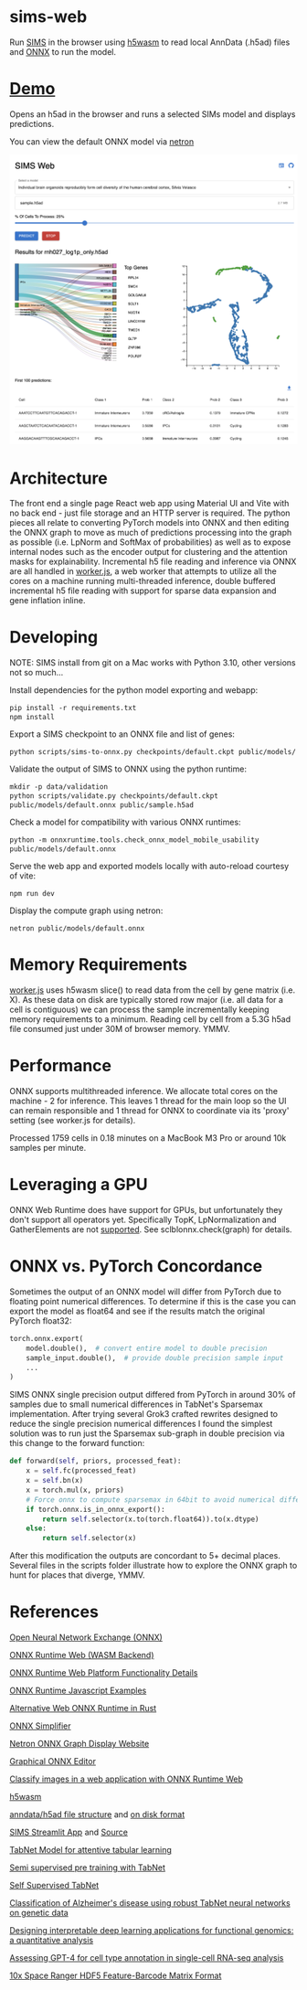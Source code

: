 # sims-web

Run [SIMS](https://github.com/braingeneers/SIMS) in the browser using [h5wasm](https://github.com/usnistgov/h5wasm) to read local AnnData (.h5ad) files and [ONNX](https://onnxruntime.ai/) to run the model.

# [Demo](https://cells-test.gi.ucsc.edu/sims)

Opens an h5ad in the browser and runs a selected SIMs model and displays predictions.

You can view the default ONNX model via [netron](https://netron.app/?url=https://github.com/braingeneers/sims-web/raw/refs/heads/main/public/models/default.onnx)

![Alt text](screenshot.png?raw=true "SIMS Web Screenshot")

# Architecture

The front end a single page React web app using Material UI and Vite with no back end - just file storage and an HTTP server is required. The python pieces all relate to converting PyTorch models into ONNX and then editing the ONNX graph to move as much of predictions processing into the graph as possible (i.e. LpNorm and SoftMax of probabilities) as well as to expose internal nodes such as the encoder output for clustering and the attention masks for explainability. Incremental h5 file reading and inference via ONNX are all handled in [worker.js](worker.js), a web worker that attempts to utilize all the cores on a machine running multi-threaded inference, double buffered incremental h5 file reading with support for sparse data expansion and gene inflation inline.

# Developing

NOTE: SIMS install from git on a Mac works with Python 3.10, other versions not so much...

Install dependencies for the python model exporting and webapp:

```
pip install -r requirements.txt
npm install
```

Export a SIMS checkpoint to an ONNX file and list of genes:

```
python scripts/sims-to-onnx.py checkpoints/default.ckpt public/models/
```

Validate the output of SIMS to ONNX using the python runtime:

```
mkdir -p data/validation
python scripts/validate.py checkpoints/default.ckpt public/models/default.onnx public/sample.h5ad
```

Check a model for compatibility with various ONNX runtimes:

```
python -m onnxruntime.tools.check_onnx_model_mobile_usability public/models/default.onnx
```

Serve the web app and exported models locally with auto-reload courtesy of vite:

```
npm run dev
```

Display the compute graph using netron:

```
netron public/models/default.onnx
```

# Memory Requirements

[worker.js](worker.js) uses h5wasm slice() to read data from the cell by gene matrix (i.e. X). As these data on disk are typically stored row major (i.e. all data for a cell is contiguous) we can process the sample incrementally keeping memory requirements to a minimum. Reading cell by cell from a 5.3G h5ad file consumed just under 30M of browser memory. YMMV.

# Performance

ONNX supports multithreaded inference. We allocate total cores on the machine - 2 for inference. This leaves 1 thread for the main loop so the UI can remain responsible and 1 thread for ONNX to coordinate via its 'proxy' setting (see worker.js for details).

Processed 1759 cells in 0.18 minutes on a MacBook M3 Pro or around 10k samples per minute.

# Leveraging a GPU

ONNX Web Runtime does have support for GPUs, but unfortunately they don't support all operators yet. Specifically TopK, LpNormalization and GatherElements are not [supported](https://github.com/microsoft/onnxruntime/blob/main/js/web/docs/webgpu-operators.md). See sclblonnx.check(graph) for details.

# ONNX vs. PyTorch Concordance

Sometimes the output of an ONNX model will differ from PyTorch due to floating point numerical differences. To determine if this is the case you can export the model as float64 and see if the results match the original PyTorch float32:

```python
torch.onnx.export(
    model.double(),  # convert entire model to double precision
    sample_input.double(),  # provide double precision sample input
    ...
)
```

SIMS ONNX single precision output differed from PyTorch in around 30% of samples due to small numerical differences in TabNet's Sparsemax implementation. After trying several Grok3 crafted rewrites designed to reduce the single precision numerical differences I found the simplest solution was to run just the Sparsemax sub-graph in double precision via this change to the forward function:

```python
def forward(self, priors, processed_feat):
    x = self.fc(processed_feat)
    x = self.bn(x)
    x = torch.mul(x, priors)
    # Force onnx to compute sparsemax in 64bit to avoid numerical differences
    if torch.onnx.is_in_onnx_export():
        return self.selector(x.to(torch.float64)).to(x.dtype)
    else:
        return self.selector(x)
```

After this modification the outputs are concordant to 5+ decimal places. Several files in the scripts folder illustrate how to explore the ONNX graph to hunt for places that diverge, YMMV.

# References

[Open Neural Network Exchange (ONNX)](https://onnx.ai/)

[ONNX Runtime Web (WASM Backend)](https://onnxruntime.ai/docs/get-started/with-javascript/web.html)

[ONNX Runtime Web Platform Functionality Details](https://www.npmjs.com/package/onnxruntime-web)

[ONNX Runtime Javascript Examples](https://github.com/microsoft/onnxruntime-inference-examples/tree/main/js)

[Alternative Web ONNX Runtime in Rust](https://github.com/webonnx/wonnx)

[ONNX Simplifier](https://github.com/daquexian/onnx-simplifier)

[Netron ONNX Graph Display Website](https://netron.app/)

[Graphical ONNX Editor](https://github.com/ZhangGe6/onnx-modifier)

[Classify images in a web application with ONNX Runtime Web](https://onnxruntime.ai/docs/tutorials/web/classify-images-nextjs-github-template.html)

[h5wasm](https://github.com/usnistgov/h5wasm)

[anndata/h5ad file structure](https://anndata.readthedocs.io/en/latest/tutorials/notebooks/getting-started.html) and [on disk format](https://anndata.readthedocs.io/en/latest/fileformat-prose.html)

[SIMS Streamlit App](https://sc-sims-app.streamlit.app/) and [Source](https://github.com/jesusgf1/sims_app/blob/main/streamlit_app.py)

[TabNet Model for attentive tabular learning](https://youtu.be/g1gMB3v5kzk?si=_7Wx-2giEPea68y8)

[Semi supervised pre training with TabNet](https://www.kaggle.com/code/sisharaneranjana/semi-supervised-pre-training-with-tabnet)

[Self Supervised TabNet](https://www.kaggle.com/code/optimo/selfsupervisedtabnet)

[Classification of Alzheimer's disease using robust TabNet neural networks on genetic data](https://www.aimspress.com/article/doi/10.3934/mbe.2023366)

[Designing interpretable deep learning applications for functional genomics: a quantitative analysis ](https://academic.oup.com/bib/article/25/5/bbae449/7759907)

[Assessing GPT-4 for cell type annotation in single-cell RNA-seq analysis](https://www.biorxiv.org/content/10.1101/2023.04.16.537094v2)

[10x Space Ranger HDF5 Feature-Barcode Matrix Format](https://www.10xgenomics.com/support/software/space-ranger/latest/advanced/hdf5-feature-barcode-matrix-format)
